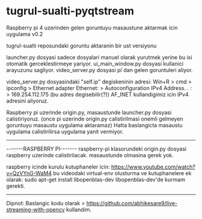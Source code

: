 # tugrul-sualti-pyqtstream
Raspberry pi 4 uzerinden gelen goruntuyu masaustune aktarmak icin uygulama v0.2

tugrul-sualti reposundaki goruntu aktaranin bir ust versiyonu

launcher.py dosyasi sadece dosyalari manuel olarak yurutmek yerine bu isi otomatik gerceklestirmeye yariyor.
ui_main_window.py dosyasi kullanici arayuzunu sagliyor.
video_server.py dosyasi pi`dan gelen goruntuleri aliyor.

video_server.py dosyasindaki "self.ip" degiskeninin adresi: Win+R > cmd > ipconfig > Ethernet adapter Ethernet: > Autoconfiguration IPv4 Address. . : > 169.254.112.175 
(bu adres degisebilir(?)) 
AF_INET kullandigimiz icin IPv4 adresini aliyoruz.

Raspberry pi uzerinde origin.py, masaustunde launcher.py dosyasi calistiriyoruz. 
(once pi uzerinde origin.py calistirilmasi onemli gelmeyen goruntuyu masaustu uygulama aktaramaz)
Hatta baslangicta masaustu uygulama calistirilirsa uygulama yanit vermiyor.

-------
-------RASPBERRY PI-------
raspberry-pi klasorundeki origin.py dosyasi raspberry uzerinde calistirilacak. masaustunde olmasina gerek yok.

raspberry icinde kurulu kutuphaneler icin:
https://www.youtube.com/watch?v=QzVYnG-WaM4
    bu videodaki virtual-env olusturma ve kutuphanelere ek olarak:
        sudo apt-get install libopenblas-dev
        libopenblas-dev'de kurmam gerekti. 

-------

Dipnot: Baslangic kodu olarak > 
https://github.com/abhikesare9/live-streaming-with-opencv 
kullandim.
      
